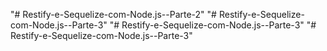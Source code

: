 "# Restify-e-Sequelize-com-Node.js--Parte-2" 
"# Restify-e-Sequelize-com-Node.js--Parte-3" 
"# Restify-e-Sequelize-com-Node.js--Parte-3" 
"# Restify-e-Sequelize-com-Node.js--Parte-3" 
